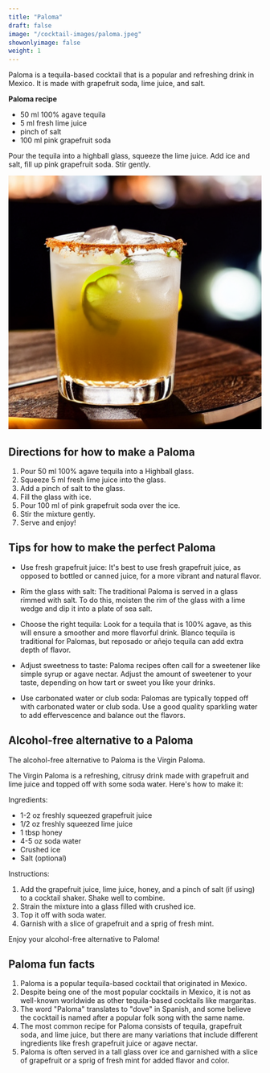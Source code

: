 ```yaml
---
title: "Paloma"
draft: false
image: "/cocktail-images/paloma.jpeg"
showonlyimage: false
weight: 1
---
```


Paloma is a tequila-based cocktail that is a popular and refreshing drink in Mexico. It is made with grapefruit soda, lime juice, and salt.

<!--more-->

**Paloma recipe**

- 50 ml 100% agave tequila
- 5 ml fresh lime juice
- pinch of salt
- 100 ml pink grapefruit soda


Pour the tequila into a highball glass, squeeze the lime juice. Add ice and salt, fill up pink grapefruit soda. Stir gently.

![](/cocktail-images/paloma.jpeg)


## Directions for how to make a Paloma

1. Pour 50 ml 100% agave tequila into a Highball glass.
2. Squeeze 5 ml fresh lime juice into the glass.
3. Add a pinch of salt to the glass.
4. Fill the glass with ice.
5. Pour 100 ml of pink grapefruit soda over the ice.
6. Stir the mixture gently.
7. Serve and enjoy!

## Tips for how to make the perfect Paloma

- Use fresh grapefruit juice: It's best to use fresh grapefruit juice, as opposed to bottled or canned juice, for a more vibrant and natural flavor.

- Rim the glass with salt: The traditional Paloma is served in a glass rimmed with salt. To do this, moisten the rim of the glass with a lime wedge and dip it into a plate of sea salt.

- Choose the right tequila: Look for a tequila that is 100% agave, as this will ensure a smoother and more flavorful drink. Blanco tequila is traditional for Palomas, but reposado or añejo tequila can add extra depth of flavor.

- Adjust sweetness to taste: Paloma recipes often call for a sweetener like simple syrup or agave nectar. Adjust the amount of sweetener to your taste, depending on how tart or sweet you like your drinks.

- Use carbonated water or club soda: Palomas are typically topped off with carbonated water or club soda. Use a good quality sparkling water to add effervescence and balance out the flavors.

## Alcohol-free alternative to a Paloma

The alcohol-free alternative to Paloma is the Virgin Paloma. 

The Virgin Paloma is a refreshing, citrusy drink made with grapefruit and lime juice and topped off with some soda water. Here's how to make it:

Ingredients:
- 1-2 oz freshly squeezed grapefruit juice
- 1/2 oz freshly squeezed lime juice
- 1 tbsp honey
- 4-5 oz soda water
- Crushed ice
- Salt (optional)

Instructions:
1. Add the grapefruit juice, lime juice, honey, and a pinch of salt (if using) to a cocktail shaker. Shake well to combine.
2. Strain the mixture into a glass filled with crushed ice.
3. Top it off with soda water.
4. Garnish with a slice of grapefruit and a sprig of fresh mint.

Enjoy your alcohol-free alternative to Paloma!

## Paloma fun facts

1. Paloma is a popular tequila-based cocktail that originated in Mexico.
2. Despite being one of the most popular cocktails in Mexico, it is not as well-known worldwide as other tequila-based cocktails like margaritas.
3. The word "Paloma" translates to "dove" in Spanish, and some believe the cocktail is named after a popular folk song with the same name.
4. The most common recipe for Paloma consists of tequila, grapefruit soda, and lime juice, but there are many variations that include different ingredients like fresh grapefruit juice or agave nectar.
5. Paloma is often served in a tall glass over ice and garnished with a slice of grapefruit or a sprig of fresh mint for added flavor and color.

